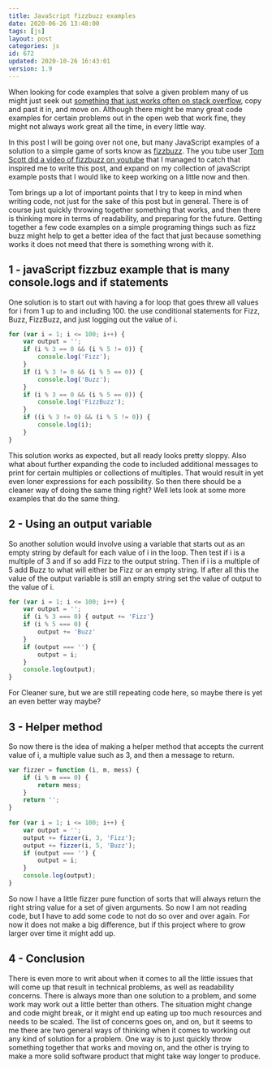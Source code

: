 ```yaml
---
title: JavaScript fizzbuzz examples
date: 2020-06-26 13:48:00
tags: [js]
layout: post
categories: js
id: 672
updated: 2020-10-26 16:43:01
version: 1.9
---
```


When looking for code examples that solve a given problem many of us might just seek out [something that just works often on stack overflow](https://stackoverflow.com/questions/16620665/fizzbuzz-program-details-given-in-javascript), copy and past it in, and move on. Although there might be many great code examples for certain problems out in the open web that work fine, they might not always work great all the time, in every little way. 

In this post I will be going over not one, but many JavaScript examples of a solution to a simple game of sorts know as [fizzbuzz](https://en.wikipedia.org/wiki/Fizz_buzz). The you tube user [Tom Scott did a video of fizzbuzz on youtube](https://www.youtube.com/watch?v=QPZ0pIK_wsc&t=160s) that I managed to catch that inspired me to write this post, and expand on my collection of javaScript example posts that I would like to keep working on a little now and then. 

Tom brings up a lot of important points that I try to keep in mind when writing code, not just for the sake of this post but in general. There is of course just quickly throwing together something that works, and then there is thinking more in terms of readability, and preparing for the future. Getting together a few code examples on a simple programing things such as fizz buzz might help to get a better idea of the fact that just because something works it does not meed that there is something wrong with it.

<!-- more -->

## 1 - javaScript fizzbuz example that is many console.logs and if statements

One solution is to start out with having a for loop that goes threw all values for i from 1 up to and including 100. the use conditional statements for Fizz, Buzz, FizzBuzz, and just logging out the value of i.

```js
for (var i = 1; i <= 100; i++) {
    var output = '';
    if (i % 3 == 0 && (i % 5 != 0)) {
        console.log('Fizz');
    }
    if (i % 3 != 0 && (i % 5 == 0)) {
        console.log('Buzz');
    }
    if (i % 3 == 0 && (i % 5 == 0)) {
        console.log('FizzBuzz');
    }
    if ((i % 3 != 0) && (i % 5 != 0)) {
        console.log(i);
    }
}
```

This solution works as expected, but all ready looks pretty sloppy. Also what about further expanding the code to included additional messages to print for certain multiples or collections of multiples. That would result in yet even loner expressions for each possibility. So then there should be a cleaner way of doing the same thing  right? Well lets look at some more examples that do the same thing.

## 2 - Using an output variable

So another solution would involve using a variable that starts out as an empty string by default for each value of i in the loop. Then test if i is a multiple of 3 and if so add Fizz to the output string. Then if i is a multiple of 5 add Buzz to what will either be Fizz or an empty string. If after all this the value of the output variable is still an empty string set the value of output to the value of i.

```js
for (var i = 1; i <= 100; i++) {
    var output = '';
    if (i % 3 === 0) { output += 'Fizz'}
    if (i % 5 === 0) {
        output += 'Buzz'
    }
    if (output === '') {
        output = i;
    }
    console.log(output);
}
```

For Cleaner sure, but we are still repeating code here, so maybe there is yet an even better way maybe?

## 3 - Helper method

So now there is the idea of making a helper method that accepts the current value of i, a multiple value such as 3, and then a message to return.

```js
var fizzer = function (i, m, mess) {
    if (i % m === 0) {
        return mess;
    }
    return '';
}
 
for (var i = 1; i <= 100; i++) {
    var output = '';
    output += fizzer(i, 3, 'Fizz');
    output += fizzer(i, 5, 'Buzz');
    if (output === '') {
        output = i;
    }
    console.log(output);
}
```

So now I have a little fizzer pure function of sorts that will always return the right string value for a set of given arguments. So now I am not reading code, but I have to add some code to not do so over and over again. For now it does not make a big difference, but if this project where to grow larger over time it might add up.

## 4 - Conclusion

There is even more to writ about when it comes to all the little issues that will come up that result in technical problems, as well as readability concerns. There is always more than one solution to a problem, and some work may work out a little better than others. The situation might change and code might break, or it might end up eating up too much resources and needs to be scaled. The list of concerns goes on, and on, but it seems to me there are two general ways of thinking when it comes to working out any kind of solution for a problem. One way is to just quickly throw something together that works and moving on, and the other is trying to make a more solid software product that might take way longer to produce.
